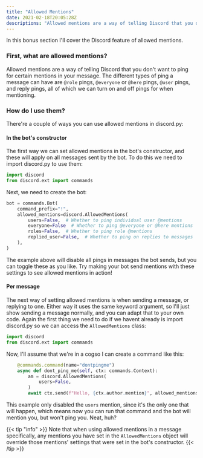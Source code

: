 ```yaml
---
title: "Allowed Mentions"
date: 2021-02-18T20:05:28Z
descriptions: "Allowed mentions are a way of telling Discord that you don't want to ping for certain mentions in your message. You can use them with `discord.AllowedMentions` objects."
---
```


In this bonus section I'll cover the Discord feature of allowed mentions.

### First, what are allowed mentions?

Allowed mentions are a way of telling Discord that you don't want to ping for certain mentions in your message. The different types of ping a message can have are `@role` pings, `@everyone` or `@here` pings, `@user` pings, and reply pings, all of which we can turn on and off pings for when mentioning.

### How do I use them?

There're a couple of ways you can use allowed mentions in discord.py:

#### In the bot's constructor

The first way we can set allowed mentions in the bot's constructor, and these will apply on all messages sent by the bot. To do this we need to import discord.py to use them:

```py
import discord
from discord.ext import commands
```

Next, we need to create the bot:

```py
bot = commands.Bot(
    command_prefix="!",
    allowed_mentions=discord.AllowedMentions(
        users=False,  # Whether to ping individual user @mentions
        everyone=False  # Whether to ping @everyone or @here mentions
        roles=False,  # Whether to ping role @mentions
        replied_user=False,  # Whether to ping on replies to messages
    ),
)
```

The example above will disable all pings in messages the bot sends, but you can toggle these as you like. Try making your bot send mentions with these settings to see allowed mentions in action!

#### Per message

The next way of setting allowed mentions is when sending a message, or replying to one. Either way it uses the same keyword argument, so I'll just show sending a message normally, and you can adapt that to your own code. Again the first thing we need to do if we havent already is import discord.py so we can access the `AllowedMentions` class:

```py
import discord
from discord.ext import commands
```

Now, I'll assume that we're in a cogso I can create a command like this:

```py
    @commands.command(name="dontpingme")
    async def dont_ping_me(self, ctx: commands.Context):
        am = discord.AllowedMentions(
            users=False,
        )
        await ctx.send(f"Hello, {ctx.author.mention}", allowed_mentions=am)
```

This example only disabled the `users` mention, since it's the only one that will happen, which means now you can run that command and the bot will mention you, but won't ping you. Neat, huh?

{{< tip "info" >}}
Note that when using allowed mentions in a message specifically, any mentions you have set in the `AllowedMentions` object will override those mentions' settings that were set in the bot's constructor.
{{< /tip >}}